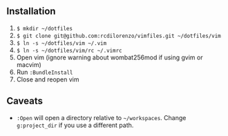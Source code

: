 ## Installation

1. `$ mkdir ~/dotfiles`
2. `$ git clone git@github.com:rcdilorenzo/vimfiles.git ~/dotfiles/vim`
3. `$ ln -s ~/dotfiles/vim ~/.vim`
3. `$ ln -s ~/dotfiles/vim/rc ~/.vimrc`
3. Open vim (ignore warning about wombat256mod if using gvim or macvim)
4. Run `:BundleInstall`
5. Close and reopen vim

## Caveats

* `:Open` will open a directory relative to `~/workspaces`. Change `g:project_dir` if you use a different path.
